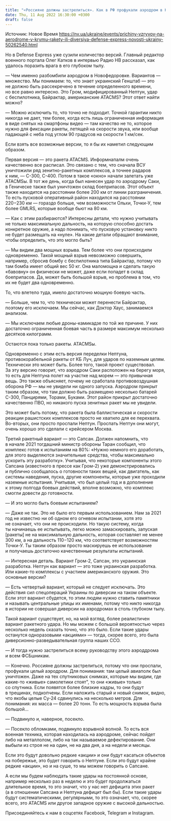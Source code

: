 ```yaml
---
title: "«Россияне должны застрелиться». Как в РФ профукали аэродром в Крыму — в Defense Express минимизировали количество версий. Интервью"
date: Thu, 11 Aug 2022 16:30:00 +0300
draft: false
---
```

Источник: Новое Время https://nv.ua/ukraine/events/prichiny-vzryvov-na-aerodrome-v-krymu-rakety-ili-diversiya-defense-express-novosti-ukrainy-50262540.html


Но в Defense Express уже сузили количество версий. Главный редактор военного портала Олег Катков в интервью Радио НВ рассказал, как удалось поразить врага в его глубоком тылу.

— Чем именно разбомбили аэродром в Новофедоровке. Вариантов — множество. Мы понимаем: то, что знает украинский Генштаб — это не должно быть рассекречено в течение определенного времени, но все равно интересно. Это Гром, модифицированный Нептун, удар с беспилотника, Байрактар, американские ATACMS? Этот ответ найти можно?

— Можно исключить то, что точно не подходит. Точной гарантии никто никогда не дает, тем более, когда есть лишь ограниченная информация в виде снятых на смартфоны видео — там качество не то, которое нужно для фиксации ракеты, летящей на скорости звука, или вообще падающей с неба под углом 90 градусов на скорости 1 км/сек.

Если взять все возможные версии, то я бы их наметил следующим образом.

Первая версия — это ракета ATACMS. Информнапалм очень качественно все расписал. Это связано с тем, что сначала ВСУ уничтожили ряд зенитно-ракетных комплексов, а точнее радаров к ним, — С-300, С-400. Потом в такое «окно» начали залетать уже ATACMSы. В тот же день, когда был нанесен удар по аэродрому Саки, в Геническе также был уничтожен склад боеприпасов. Этот объект также находится на расстоянии более 200 км от линии разграничения. То есть пусковой оперативный район находился на расстоянии 220−230 км — гораздо больше, чем возможности Ольхи, Точки-У, тем более GMLRS, которые вообще бьют на 80 км.

— Как с этим разбираются? Интересны детали, что нужно учитывать не только максимальную дальность, на которую способно достать конкретное оружие, а надо понимать, что пусковую установку никто не будет размещать на «нуле». На какие детали обращают внимание, чтобы определить, что это могло быть?

— Мы видим два мощных взрыва. Тем более что они происходили одновременно. Такой мощный взрыв невозможно совершить, например, сбросив бомбу с беспилотника типа Байрактар, потому что там бомба имеет общий вес 50 кг. Она маломощна и сделать такую «бавовну» он физически не может, даже если попадет в склад боеприпасов. Да, может быть большой взрыв, но проблема в том, что их не будет два одновременно.

То, что влетело туда, имело достаточно мощную боевую часть.

— Больше, чем то, что технически может перенести Байрактар, поэтому его исключаем. Мы сейчас, как Доктор Хаус, занимаемся анализом.

— Мы исключаем любые дроны-камикадзе по той же причине. У них достаточно ограниченная боевая часть в размере максимум несколько десятков килограмм.

Остаются пока только ракеты. ATACMSы.

Одновременно с этим есть версия переделки Нептуна, противокорабельной ракеты от КБ Луч, для ударов по наземным целям. Технически это может быть. Более того, такой проект существовал. За эту версию говорит, что аэродром Саки расположен на берегу моря, то есть для Нептуна полет на участке над морем — это привычная вещь. Это также объясняет, почему не сработала противовоздушная оборона РФ — мы не увидели ни одного запуска. Аэродром прикрыт таким образом, что там должно быть размещено несколько батарей С-300, Панцирями, Торами, Буками. Этот район прикрыт достаточно качественно ПВО, но никакого пуска зенитных ракет мы не увидели.

Это может быть потому, что ракета была баллистическая и скорости реакции рашистских комплексов просто не хватило для ее перехвата. Во-вторых, они просто проспали Нептун. Проспать Нептун они могут, очень хорошо это сделали с крейсером Москва.

Третий ракетный вариант — это Сапсан. Должен напомнить, что в начале 2021 тогдашний министр обороны Таран сообщил, что комплекс готов к испытаниям на 80%: «Нужно немного его доработать, для этого выделяются значительные средства, чтобы максимально ускорить эту разработку». Учитывая, что некоторые компоненты этого Сапсана (известного в прессе как Гром-2) уже демонстрировались и публично сообщалось о готовности таких вещей, как двигатель, как системы наведения, пуска, другие компоненты, которые уже проходили наземные испытания. Учитывая, что был целый год и в дополнение к этому полгода боевых действий, вполне возможно, что комплекс смогли довести до готовности.

— И это могло быть боевым испытанием?

— Даже не так. Это не было его первым использованием. Нам за 2021 год не известно ни об одном его огневом испытании, хотя это не означает, что они не происходили. Но такую систему, когда ты начинаешь ее испытывать, легко можно замаскировать, запуская [ракеты] не на максимальную дальность, которая составляет не менее 300 км, а на дальность 110−120 км, что соответствует возможностям Точки-У. Ты таким образом просто маскируешь ее использование и получаешь достаточно качественные результаты испытаний.

— Интересная деталь. Вариант Гром-2, Сапсан, это украинская разработка. Нептун как вариант — это тоже украинская разработка. Или какие-то комплексы с участием американского оружия. Это основные версии?

— Есть четвертый вариант, который не следует исключать. Это действия сил спецопераций Украины по диверсии на таком объекте. Если этот вариант сбудется, то этим людям нужно ставить памятники и называть центральные улицы их именами, потому что никто никогда в истории не совершал диверсии на аэродромах в столь глубоком тылу.

Такой вариант существует, но, на мой взгляд, более реалистичен вариант ракетного удара. Но мы можем с большой вероятностью через несколько недель сказать точно, что это было. Если такие удары останутся одноразовыми «акциями» — тогда, скорее всего, это была диверсионно-разведывательная группа наших ССО.

— И тогда нужно застрелиться всему руководству этого аэроддрома и всем ФСБшникам.

— Конечно. Россияне должны застрелиться, потому что они проспали, профукали целый аэродром. Для понимания: там целый авиаполк был уничтожен. Даже на тех спутниковых снимках, которые мы видим, где какие-то «живые» самолетики стоят", то они «живые» только со спутника. Если появятся более близкие кадры, то они будут в трещинах, подкопчены. Если наложить старый и новый снимок, видно, что якобы целые Су-24 сдвинулись на несколько метров. Для понимания: их масса — более 20 тонн. То есть мощность взрыва была большой…

— Подвинуло и, наверное, посекло.

— Посекло обломками, подвинуло взрывной волной. То есть вся военная техника, которая находилась на аэродроме, сейчас пойдет либо на металлолом, либо на так называемое дефектирование. Они выбыли из строя не на один, не на два дня, а на недели и месяцы.

Если это будут довольно редкие «акции» и они будут касаться объектов на побережье, это будет говорить о Нептуне. Если это будут крайне редкие «акции», но и на суше, то мы можем говорить о Сапсане.

А если мы будем наблюдать такие удары на постоянной основе, например несколько раз в неделю и это будет продолжаться длительное время, то это значит, что у нас нет дефицита этих ракет (а в отношении Сапсана и Нептуна дефицит был бы). Если такие удары будут систематическими, регулярными, то это означает, что, скорее всего, это ATACMS или другое западное оружие с высокой дальностью.

Присоединяйтесь к нам в соцсетях Facebook, Telegram и Instagram.
